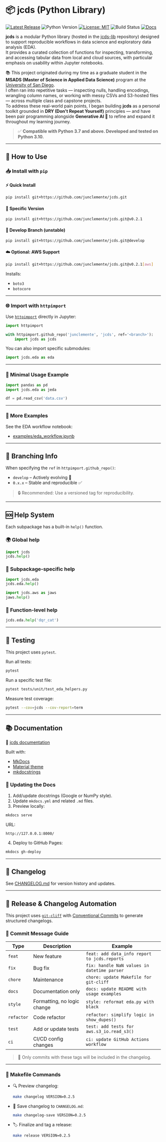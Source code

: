 # 📦 jcds (Python Library)

[![Latest Release](https://img.shields.io/github/v/release/junclemente/jcds?label=release)](https://github.com/junclemente/jcds/releases)
![Python Version](https://img.shields.io/badge/python-3.7%2B-blue)
[![License: MIT](https://img.shields.io/badge/License-MIT-yellow.svg)](https://opensource.org/licenses/MIT)
![Build Status](https://github.com/junclemente/jcds/actions/workflows/python-app.yml/badge.svg)
[![Docs](https://img.shields.io/badge/docs-online-blue)](https://junclemente.github.io/jcds/)

**jcds** is a modular Python library (hosted in the [jcds-lib](https://github.com/junclemente/jcds) repository) designed to support reproducible workflows in data science and exploratory data analysis (EDA).  
It provides a curated collection of functions for inspecting, transforming, and accessing tabular data from local and cloud sources, with particular emphasis on usability within Jupyter notebooks.

📚 This project originated during my time as a graduate student in the **MSADS (Master of Science in Applied Data Science)** program at the [University of San Diego](https://www.sandiego.edu/engineering/graduate/ms-applied-data-science.php).  
I often ran into repetitive tasks — inspecting nulls, handling encodings, wrangling column names, or working with messy CSVs and S3-hosted files — across multiple class and capstone projects.  
To address these real-world pain points, I began building **jcds** as a personal toolkit grounded in **DRY (Don't Repeat Yourself)** principles — and have been pair programming alongside **Generative AI 🤖** to refine and expand it throughout my learning journey.

> ✅ **Compatible with Python 3.7 and above. Developed and tested on Python 3.10.**

---

## 🔧 How to Use

### 📥 Install with `pip`

#### ⚡ Quick Install

```bash
pip install git+https://github.com/junclemente/jcds.git
```

#### 📌 Specific Version

```bash
pip install git+https://github.com/junclemente/jcds.git@v0.2.1
```

#### 🧪 Develop Branch (unstable)

```bash
pip install git+https://github.com/junclemente/jcds.git@develop
```

#### ☁️ Optional: AWS Support

```bash
pip install git+https://github.com/junclemente/jcds.git@v0.2.1[aws]
```

Installs:

- `boto3`
- `botocore`

---

### 🌐 Import with `httpimport`

Use [`httpimport`](https://pypi.org/project/httpimport/) directly in Jupyter:

```python
import httpimport

with httpimport.github_repo('junclemente', 'jcds', ref='<branch>'):
    import jcds as jcds
```

You can also import specific submodules:

```python
import jcds.eda as eda
```

---

### 🧪 Minimal Usage Example

```python
import pandas as pd
import jcds.eda as jeda

df = pd.read_csv('data.csv')
```

---

### 📓 More Examples

See the EDA workflow notebook:

- [examples/eda_workflow.ipynb](./examples/eda_workflow.ipynb)

---

## 🌿 Branching Info

When specifying the `ref` in `httpimport.github_repo()`:

- `develop` – Actively evolving 🚧
- `0.x.x` – Stable and reproducible ✅

> 🔒 Recommended: Use a versioned tag for reproducibility.

---

## 🆘 Help System

Each subpackage has a built-in `help()` function.

### 🌍 Global help

```python
import jcds
jcds.help()
```

### 📁 Subpackage-specific help

```python
import jcds.eda
jcds.eda.help()

import jcds.aws as jaws
jaws.help()
```

### 🔎 Function-level help

```python
jcds.eda.help('dqr_cat')
```

---

## 🧪 Testing

This project uses `pytest`.

Run all tests:

```bash
pytest
```

Run a specific test file:

```bash
pytest tests/unit/test_eda_helpers.py
```

Measure test coverage:

```bash
pytest --cov=jcds --cov-report=term
```

---

## 📚 Documentation

📄 [jcds documentation](https://junclemente.github.io/jcds)

Built with:

- [MkDocs](https://www.mkdocs.org/)
- [Material theme](https://squidfunk.github.io/mkdocs-material/)
- [mkdocstrings](https://mkdocstrings.github.io/)

### 🔁 Updating the Docs

1. Add/update docstrings (Google or NumPy style).
2. Update `mkdocs.yml` and related `.md` files.
3. Preview locally:

```bash
mkdocs serve
```

URL:

```text
http://127.0.0.1:8000/
```

4. Deploy to GitHub Pages:

```bash
mkdocs gh-deploy
```

---

## 📝 Changelog

See [CHANGELOG.md](./CHANGELOG.md) for version history and updates.

---

## 🚀 Release & Changelog Automation

This project uses [`git-cliff`](https://github.com/orhun/git-cliff) with [Conventional Commits](https://www.conventionalcommits.org/en/v1.0.0/) to generate structured changelogs.

### 📐 Commit Message Guide

| Type       | Description                        | Example                                      |
|------------|------------------------------------|----------------------------------------------|
| `feat`     | New feature                        | `feat: add data_info report to jcds.reports` |
| `fix`      | Bug fix                            | `fix: handle NaN values in datetime parser`  |
| `chore`    | Maintenance                        | `chore: update Makefile for git-cliff`       |
| `docs`     | Documentation only                 | `docs: update README with usage examples`    |
| `style`    | Formatting, no logic change        | `style: reformat eda.py with black`          |
| `refactor` | Code refactor                      | `refactor: simplify logic in show_dupes()`   |
| `test`     | Add or update tests                | `test: add tests for aws.s3_io.read_s3()`    |
| `ci`       | CI/CD config changes               | `ci: update GitHub Actions workflow`         |

> 📌 Only commits with these tags will be included in the changelog.

---

### 📂 Makefile Commands

- 🔍 Preview changelog:

  ```bash
  make changelog VERSION=0.2.5
  ```

- 💾 Save changelog to `CHANGELOG.md`:

  ```bash
  make changelog-save VERSION=0.2.5
  ```

- 🏷️ Finalize and tag a release:

  ```bash
  make release VERSION=0.2.5
  ```